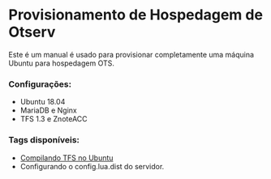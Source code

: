 # Provisionamento de Hospedagem de Otserv
Este é um manual é usado para provisionar completamente uma máquina Ubuntu para hospedagem OTS.

### Configurações:
- Ubuntu 18.04
- MariaDB e Nginx
- TFS 1.3 e ZnoteACC

### Tags disponíveis:
* [Compilando TFS no Ubuntu](https://github.com/luanluciano93/infraestrura-otserv/wiki/Compilando-TFS-no-Ubuntu)
* Configurando o config.lua.dist do servidor.
